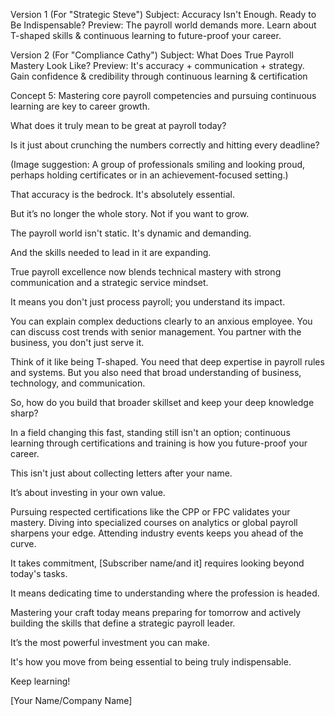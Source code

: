 Version 1 (For "Strategic Steve")
Subject: Accuracy Isn't Enough. Ready to Be Indispensable?
Preview: The payroll world demands more. Learn about T-shaped skills & continuous learning to future-proof your career.

Version 2 (For "Compliance Cathy")
Subject: What Does True Payroll Mastery Look Like?
Preview: It's accuracy + communication + strategy. Gain confidence & credibility through continuous learning & certification

Concept 5: Mastering core payroll competencies and pursuing continuous learning are key to career growth.

What does it truly mean to be great at payroll today?

Is it just about crunching the numbers correctly and hitting every deadline?

(Image suggestion: A group of professionals smiling and looking proud, perhaps holding certificates or in an achievement-focused setting.)

That accuracy is the bedrock. It's absolutely essential.

But it’s no longer the whole story. Not if you want to grow.

The payroll world isn't static. It's dynamic and demanding.

And the skills needed to lead in it are expanding.

True payroll excellence now blends technical mastery with strong communication and a strategic service mindset.



It means you don't just process payroll; you understand its impact.

You can explain complex deductions clearly to an anxious employee. You can discuss cost trends with senior management. You partner with the business, you don't just serve it.



Think of it like being T-shaped. You need that deep expertise in payroll rules and systems. But you also need that broad understanding of business, technology, and communication.

So, how do you build that broader skillset and keep your deep knowledge sharp?

In a field changing this fast, standing still isn't an option; continuous learning through certifications and training is how you future-proof your career.


This isn't just about collecting letters after your name.

It’s about investing in your own value.

Pursuing respected certifications like the CPP or FPC validates your mastery. Diving into specialized courses on analytics or global payroll sharpens your edge. Attending industry events keeps you ahead of the curve.



It takes commitment, [Subscriber name/and it] requires looking beyond today's tasks.

It means dedicating time to understanding where the profession is headed.

Mastering your craft today means preparing for tomorrow and actively building the skills that define a strategic payroll leader.

It’s the most powerful investment you can make.

It's how you move from being essential to being truly indispensable.

Keep learning!

[Your Name/Company Name]